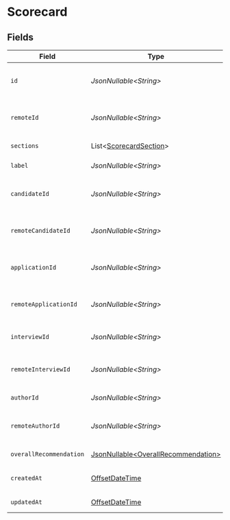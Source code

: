 # Scorecard


## Fields

| Field                                                                                     | Type                                                                                      | Required                                                                                  | Description                                                                               | Example                                                                                   |
| ----------------------------------------------------------------------------------------- | ----------------------------------------------------------------------------------------- | ----------------------------------------------------------------------------------------- | ----------------------------------------------------------------------------------------- | ----------------------------------------------------------------------------------------- |
| `id`                                                                                      | *JsonNullable\<String>*                                                                   | :heavy_minus_sign:                                                                        | Unique identifier                                                                         | 8187e5da-dc77-475e-9949-af0f1fa4e4e3                                                      |
| `remoteId`                                                                                | *JsonNullable\<String>*                                                                   | :heavy_minus_sign:                                                                        | Provider's unique identifier                                                              | 8187e5da-dc77-475e-9949-af0f1fa4e4e3                                                      |
| `sections`                                                                                | List\<[ScorecardSection](../../models/components/ScorecardSection.md)>                    | :heavy_minus_sign:                                                                        | The sections in the scorecard                                                             |                                                                                           |
| `label`                                                                                   | *JsonNullable\<String>*                                                                   | :heavy_minus_sign:                                                                        | The label of the scorecard                                                                | Technical Interview                                                                       |
| `candidateId`                                                                             | *JsonNullable\<String>*                                                                   | :heavy_minus_sign:                                                                        | The candidate ID associated with the scorecard                                            | 5678-9                                                                                    |
| `remoteCandidateId`                                                                       | *JsonNullable\<String>*                                                                   | :heavy_minus_sign:                                                                        | Provider's unique identifier of the candidate                                             | e3cb75bf-aa84-466e-a6c1-b8322b257a48                                                      |
| `applicationId`                                                                           | *JsonNullable\<String>*                                                                   | :heavy_minus_sign:                                                                        | The application ID associated with the scorecard                                          | 1011-12                                                                                   |
| `remoteApplicationId`                                                                     | *JsonNullable\<String>*                                                                   | :heavy_minus_sign:                                                                        | Provider's unique identifier of the application                                           | e3cb75bf-aa84-466e-a6c1-b8322b257a48                                                      |
| `interviewId`                                                                             | *JsonNullable\<String>*                                                                   | :heavy_minus_sign:                                                                        | The interview ID associated with the scorecard                                            | 1314-15                                                                                   |
| `remoteInterviewId`                                                                       | *JsonNullable\<String>*                                                                   | :heavy_minus_sign:                                                                        | Provider's unique identifier of the interview                                             | e3cb75bf-aa84-466e-a6c1-b8322b257a48                                                      |
| `authorId`                                                                                | *JsonNullable\<String>*                                                                   | :heavy_minus_sign:                                                                        | The author ID of the scorecard                                                            | 1617-18                                                                                   |
| `remoteAuthorId`                                                                          | *JsonNullable\<String>*                                                                   | :heavy_minus_sign:                                                                        | Provider's unique identifier of the author                                                | e3cb75bf-aa84-466e-a6c1-b8322b257a48                                                      |
| `overallRecommendation`                                                                   | [JsonNullable\<OverallRecommendation>](../../models/components/OverallRecommendation.md)  | :heavy_minus_sign:                                                                        | The overall recommendation                                                                | recommended                                                                               |
| `createdAt`                                                                               | [OffsetDateTime](https://docs.oracle.com/javase/8/docs/api/java/time/OffsetDateTime.html) | :heavy_minus_sign:                                                                        | The creation date of the scorecard                                                        | 2021-01-01T00:00.000Z                                                                     |
| `updatedAt`                                                                               | [OffsetDateTime](https://docs.oracle.com/javase/8/docs/api/java/time/OffsetDateTime.html) | :heavy_minus_sign:                                                                        | The update date of the scorecard                                                          | 2021-01-01T00:00.000Z                                                                     |